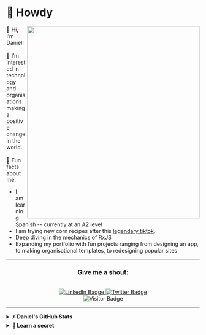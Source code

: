 # 🤠 Howdy

<div id="header-photo">
  <img align="right" src="https://media0.giphy.com/media/7NoNw4pMNTvgc/giphy.gif" width="450" height="500"/>
</div>

👋 Hi, I’m Daniel! <br /><br />
👀 I’m interested in technology and organisations making a positive change in the world. <br /><br />
💬 Fun facts about me:
- I am learning Spanish -- currently at an A2 level
- I am trying new corn recipes after this [legendary tiktok](https://www.tiktok.com/@jamesmisg/video/7139096017277881606?lang=en).
- Deep diving in the mechanics of RxJS
- Expanding my portfolio with fun projects ranging from designing an app, to making organisational templates, to redesigning popular sites

---

<div id="badges" align="center">
  <h3>Give me a shout:</h3>
  <br />
  <a href="https://www.linkedin.com/in/daniel-mcfadden/">
    <img src="https://img.shields.io/badge/LinkedIn-blue?style=for-the-badge&logo=linkedin&logoColor=white" alt="LinkedIn Badge"/>
  </a>
  <a href="https://twitter.com/dmcfaddengalway">
    <img src="https://img.shields.io/badge/Twitter-blue?style=for-the-badge&logo=twitter&logoColor=white" alt="Twitter Badge"/>
  </a>
  <br />
  <img src="https://visitor-badge.glitch.me/badge?page_id=page.id" alt="Visitor Badge"/>
</div>


---
                                                                                                                             
<details>
  <summary><b>⚡️ Daniel's GitHub Stats</b></summary>
  <br />
  <img src="https://github-readme-stats.anuraghazra1.vercel.app/api?username=dmcfaddengalway&theme=radical"/>
</details>
<details>
  <summary><b>🤫 Learn a secret</b></summary>
  <br />
  <p>This is where I hide my all of my 🪲🦟🐞. Say hi! They don't bite.</p>
</details>
